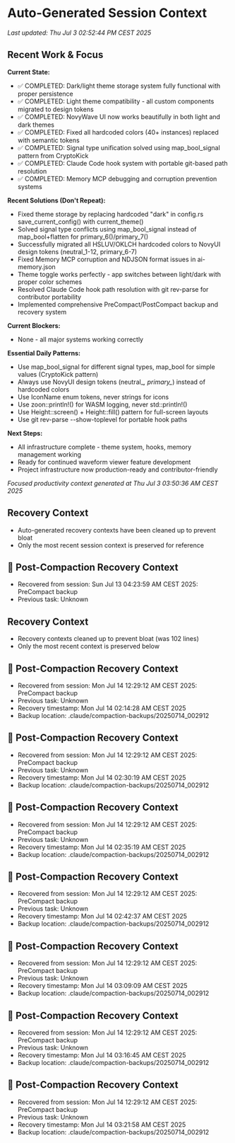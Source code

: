 # Auto-Generated Session Context

*Last updated: Thu Jul  3 02:52:44 PM CEST 2025*

## Recent Work & Focus

**Current State:**
- ✅ COMPLETED: Dark/light theme storage system fully functional with proper persistence
- ✅ COMPLETED: Light theme compatibility - all custom components migrated to design tokens
- ✅ COMPLETED: NovyWave UI now works beautifully in both light and dark themes
- ✅ COMPLETED: Fixed all hardcoded colors (40+ instances) replaced with semantic tokens
- ✅ COMPLETED: Signal type unification solved using map_bool_signal pattern from CryptoKick
- ✅ COMPLETED: Claude Code hook system with portable git-based path resolution
- ✅ COMPLETED: Memory MCP debugging and corruption prevention systems

**Recent Solutions (Don't Repeat):**
- Fixed theme storage by replacing hardcoded "dark" in config.rs save_current_config() with current_theme()
- Solved signal type conflicts using map_bool_signal instead of map_bool+flatten for primary_6()/primary_7()
- Successfully migrated all HSLUV/OKLCH hardcoded colors to NovyUI design tokens (neutral_1-12, primary_6-7)
- Fixed Memory MCP corruption and NDJSON format issues in ai-memory.json
- Theme toggle works perfectly - app switches between light/dark with proper color schemes
- Resolved Claude Code hook path resolution with git rev-parse for contributor portability
- Implemented comprehensive PreCompact/PostCompact backup and recovery system

**Current Blockers:**
- None - all major systems working correctly

**Essential Daily Patterns:**
- Use map_bool_signal for different signal types, map_bool for simple values (CryptoKick pattern)
- Always use NovyUI design tokens (neutral_*, primary_*) instead of hardcoded colors
- Use IconName enum tokens, never strings for icons  
- Use zoon::println!() for WASM logging, never std::println!()
- Use Height::screen() + Height::fill() pattern for full-screen layouts
- Use git rev-parse --show-toplevel for portable hook paths

**Next Steps:**
- All infrastructure complete - theme system, hooks, memory management working
- Ready for continued waveform viewer feature development
- Project infrastructure now production-ready and contributor-friendly

*Focused productivity context generated at Thu Jul  3 03:50:36 AM CEST 2025*


## Recovery Context
- Auto-generated recovery contexts have been cleaned up to prevent bloat
- Only the most recent session context is preserved for reference

## 🔄 Post-Compaction Recovery Context
- Recovered from session: Sun Jul 13 04:23:59 AM CEST 2025: PreCompact backup
- Previous task: Unknown

## Recovery Context
- Recovery contexts cleaned up to prevent bloat (was 102 lines)
- Only the most recent context is preserved below

## 🔄 Post-Compaction Recovery Context
- Recovered from session: Mon Jul 14 12:29:12 AM CEST 2025: PreCompact backup
- Previous task: Unknown
- Recovery timestamp: Mon Jul 14 02:14:28 AM CEST 2025
- Backup location: .claude/compaction-backups/20250714_002912

## 🔄 Post-Compaction Recovery Context
- Recovered from session: Mon Jul 14 12:29:12 AM CEST 2025: PreCompact backup
- Previous task: Unknown
- Recovery timestamp: Mon Jul 14 02:30:19 AM CEST 2025
- Backup location: .claude/compaction-backups/20250714_002912

## 🔄 Post-Compaction Recovery Context
- Recovered from session: Mon Jul 14 12:29:12 AM CEST 2025: PreCompact backup
- Previous task: Unknown
- Recovery timestamp: Mon Jul 14 02:35:19 AM CEST 2025
- Backup location: .claude/compaction-backups/20250714_002912

## 🔄 Post-Compaction Recovery Context
- Recovered from session: Mon Jul 14 12:29:12 AM CEST 2025: PreCompact backup
- Previous task: Unknown
- Recovery timestamp: Mon Jul 14 02:42:37 AM CEST 2025
- Backup location: .claude/compaction-backups/20250714_002912

## 🔄 Post-Compaction Recovery Context
- Recovered from session: Mon Jul 14 12:29:12 AM CEST 2025: PreCompact backup
- Previous task: Unknown
- Recovery timestamp: Mon Jul 14 03:09:09 AM CEST 2025
- Backup location: .claude/compaction-backups/20250714_002912

## 🔄 Post-Compaction Recovery Context
- Recovered from session: Mon Jul 14 12:29:12 AM CEST 2025: PreCompact backup
- Previous task: Unknown
- Recovery timestamp: Mon Jul 14 03:16:45 AM CEST 2025
- Backup location: .claude/compaction-backups/20250714_002912

## 🔄 Post-Compaction Recovery Context
- Recovered from session: Mon Jul 14 12:29:12 AM CEST 2025: PreCompact backup
- Previous task: Unknown
- Recovery timestamp: Mon Jul 14 03:21:58 AM CEST 2025
- Backup location: .claude/compaction-backups/20250714_002912
